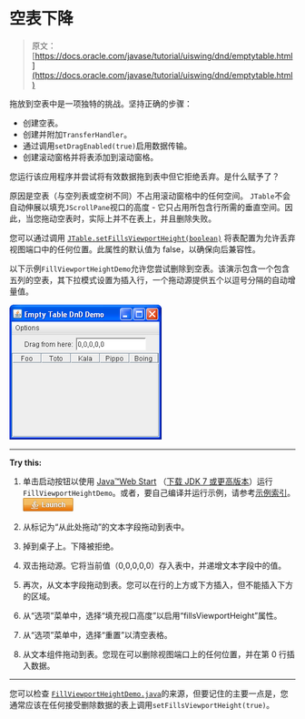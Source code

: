 # 空表下降

> 原文： [https://docs.oracle.com/javase/tutorial/uiswing/dnd/emptytable.html](https://docs.oracle.com/javase/tutorial/uiswing/dnd/emptytable.html)

拖放到空表中是一项独特的挑战。坚持正确的步骤：

*   创建空表。
*   创建并附加`TransferHandler`。
*   通过调用`setDragEnabled(true)`启用数据传输。
*   创建滚动窗格并将表添加到滚动窗格。

您运行该应用程序并尝试将有效数据拖到表中但它拒绝丢弃。是什么赋予了？

原因是空表（与空列表或空树不同）不占用滚动窗格中的任何空间。 `JTable`不会自动伸展以填充`JScrollPane`视口的高度 - 它只占用所包含行所需的垂直空间。因此，当您拖动空表时，实际上并不在表上，并且删除失败。

您可以通过调用 [`JTable.setFillsViewportHeight(boolean)`](https://docs.oracle.com/javase/8/docs/api/javax/swing/JTable.html#setFillsViewportHeight-boolean-) 将表配置为允许丢弃视图端口中的任何位置。此属性的默认值为 false，以确保向后兼容性。

以下示例`FillViewportHeightDemo`允许您尝试删除到空表。该演示包含一个包含五列的空表，其下拉模式设置为插入行，一个拖动源提供五个以逗号分隔的自动增量值。

![A snapshot of the FillViewportHeightDemo.](img/201be1a34bb447bd1b28cd74507529df.jpg)

* * *

**Try this:** 

1.  单击启动按钮以使用 [Java™Web Start](http://www.oracle.com/technetwork/java/javase/javawebstart/index.html) （[下载 JDK 7 或更高版本](http://www.oracle.com/technetwork/java/javase/downloads/index.html)）运行`FillViewportHeightDemo`。或者，要自己编译并运行示例，请参考[示例索引](../examples/dnd/index.html#FillViewportHeightDemo)。 [![Launches the FillViewportHeightDemo example](img/4707a69a17729d71c56b2bdbbb4cc61c.jpg)](https://docs.oracle.com/javase/tutorialJWS/samples/uiswing/FillViewportHeightDemoProject/FillViewportHeightDemo.jnlp) 

2.  从标记为“从此处拖动”的文本字段拖动到表中。
3.  掉到桌子上。下降被拒绝。
4.  双击拖动源。它将当前值（0,0,0,0,0）存入表中，并递增文本字段中的值。
5.  再次，从文本字段拖动到表。您可以在行的上方或下方插入，但不能插入下方的区域。
6.  从“选项”菜单中，选择“填充视口高度”以启用“fillsViewportHeight”属性。
7.  从“选项”菜单中，选择“重置”以清空表格。
8.  从文本组件拖动到表。您现在可以删除视图端口上的任何位置，并在第 0 行插入数据。

* * *

您可以检查 [``FillViewportHeightDemo.java``](../examples/dnd/FillViewportHeightDemoProject/src/dnd/FillViewportHeightDemo.java)的来源，但要记住的主要一点是，您通常应该在任何接受删除数据的表上调用`setFillsViewportHeight(true)`。